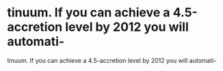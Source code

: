 # tinuum. If you can achieve a 4.5-accretion level by 2012 you will automati-

tinuum. If you can achieve a 4.5-accretion level by 2012 you will automati-